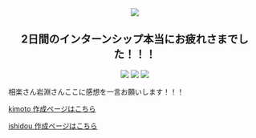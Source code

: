 <div align="center">
  <img src="https://user-images.githubusercontent.com/110875161/187168387-1fac9720-79e8-45fa-b3cc-6cabab13d5db.gif"/>
</div>
<div align="center">
  <h2>2日間のインターンシップ本当にお疲れさまでした！！！ </h2>
</div>
<div align="center" dir="auto"> 
<img src="https://img.shields.io/badge/インターンシップ-278ea5.svg?style=for-the-badge?style=for-the-badge"/>
<img src="https://img.shields.io/badge/開催日-2022.8-ff7964.svg?style=for-the-badge?style=for-the-badge"/>
<img src="https://img.shields.io/badge/作成者-kimoto, ishidou-ff69b4.svg?style=for-the-badge?style=for-the-badge"/>
</div>

相楽さん岩淵さんここに感想を一言お願いします！！！

[kimoto 作成ページはこちら](https://github.com/T-S-Newtworks "Kimoto'sWebPage")

[ishidou 作成ページはこちら](https://github.com/T-S-Newtworks "Ishido'sWebPage")



